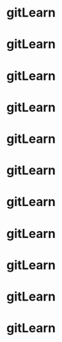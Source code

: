 # gitLearn
# gitLearn
# gitLearn
# gitLearn
# gitLearn
# gitLearn
# gitLearn
# gitLearn
# gitLearn
# gitLearn
# gitLearn
